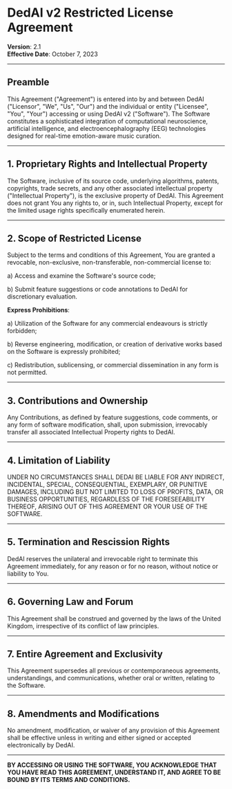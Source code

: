 # DedAI v2 Restricted License Agreement

**Version**: 2.1  
**Effective Date**: October 7, 2023  

---

## Preamble

This Agreement ("Agreement") is entered into by and between DedAI ("Licensor", "We", "Us", "Our") and the individual or entity ("Licensee", "You", "Your") accessing or using DedAI v2 ("Software"). The Software constitutes a sophisticated integration of computational neuroscience, artificial intelligence, and electroencephalography (EEG) technologies designed for real-time emotion-aware music curation. 

---

## 1. Proprietary Rights and Intellectual Property

The Software, inclusive of its source code, underlying algorithms, patents, copyrights, trade secrets, and any other associated intellectual property ("Intellectual Property"), is the exclusive property of DedAI. This Agreement does not grant You any rights to, or in, such Intellectual Property, except for the limited usage rights specifically enumerated herein.

---

## 2. Scope of Restricted License

Subject to the terms and conditions of this Agreement, You are granted a revocable, non-exclusive, non-transferable, non-commercial license to:

  a) Access and examine the Software's source code;
  
  b) Submit feature suggestions or code annotations to DedAI for discretionary evaluation.

**Express Prohibitions**:

  a) Utilization of the Software for any commercial endeavours is strictly forbidden;
  
  b) Reverse engineering, modification, or creation of derivative works based on the Software is expressly prohibited;
  
  c) Redistribution, sublicensing, or commercial dissemination in any form is not permitted.

---

## 3. Contributions and Ownership

Any Contributions, as defined by feature suggestions, code comments, or any form of software modification, shall, upon submission, irrevocably transfer all associated Intellectual Property rights to DedAI. 

---

## 4. Limitation of Liability

UNDER NO CIRCUMSTANCES SHALL DEDAI BE LIABLE FOR ANY INDIRECT, INCIDENTAL, SPECIAL, CONSEQUENTIAL, EXEMPLARY, OR PUNITIVE DAMAGES, INCLUDING BUT NOT LIMITED TO LOSS OF PROFITS, DATA, OR BUSINESS OPPORTUNITIES, REGARDLESS OF THE FORESEEABILITY THEREOF, ARISING OUT OF THIS AGREEMENT OR YOUR USE OF THE SOFTWARE.

---

## 5. Termination and Rescission Rights

DedAI reserves the unilateral and irrevocable right to terminate this Agreement immediately, for any reason or for no reason, without notice or liability to You.

---

## 6. Governing Law and Forum

This Agreement shall be construed and governed by the laws of the United Kingdom, irrespective of its conflict of law principles.

---

## 7. Entire Agreement and Exclusivity

This Agreement supersedes all previous or contemporaneous agreements, understandings, and communications, whether oral or written, relating to the Software.

---

## 8. Amendments and Modifications

No amendment, modification, or waiver of any provision of this Agreement shall be effective unless in writing and either signed or accepted electronically by DedAI.

---

**BY ACCESSING OR USING THE SOFTWARE, YOU ACKNOWLEDGE THAT YOU HAVE READ THIS AGREEMENT, UNDERSTAND IT, AND AGREE TO BE BOUND BY ITS TERMS AND CONDITIONS.**

